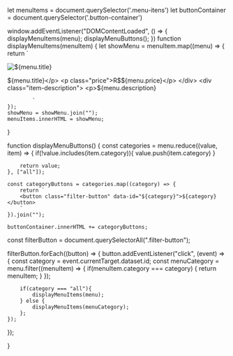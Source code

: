 let menuItems = document.querySelector('.menu-itens')
let buttonContainer = document.querySelector('.button-container')

window.addEventListener("DOMContentLoaded", () => {
    displayMenuItems(menu);
    displayMenuButtons();
})
 function displayMenuItems(menuItem) {
    let showMenu = menuItem.map((menu) => {
        return `
        <div>
            <div class="item-image">
                            <img src="${menu.image}" alt="${menu.title}" srcset="">
                        </div>
                        <div class="item-info">
                            <div class="item-title">
                                <p>${menu.title}</p>
                                <p class="price">R$${menu.price}</p>
                            </div>
                            <div class="item-description">
                                <p>${menu.description}</p>
                            </div>
                        </div>
            </div>
    
            `
    });
    showMenu = showMenu.join("");
    menuItems.innerHTML = showMenu;
 }

function displayMenuButtons() {
    const categories = menu.reduce((value, item) => {
        if(!value.includes(item.category)){
            value.push(item.category)
        }

        return value;
    }, ["all"]);

    const categoryButtons = categories.map((category) => {
        return `
        <button class="filter-button" data-id="${category}">${category}</button>
        `
    }).join("");

    buttonContainer.innerHTML += categoryButtons;

const filterButton = document.querySelectorAll(".filter-button");

filterButton.forEach((button) => {
    button.addEventListener("click", (event) => {
        const category = event.currentTarget.dataset.id;
        const menuCategory = menu.filter((menuItem) => {
            if(menuItem.category === category) {
                return menuItem;
            }
        });

        if(category === "all"){
            displayMenuItems(menu);
        } else {
            displayMenuItems(menuCategory);
        };
    });
});

}
